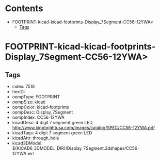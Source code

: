 



Contents
========

* [FOOTPRINT-kicad-kicad-footprints-Display_7Segment-CC56-12YWA>](#footprint-kicad-kicad-footprints-display_7segment-cc56-12ywa)
	* [Tags](#tags)

# FOOTPRINT-kicad-kicad-footprints-Display_7Segment-CC56-12YWA>

## Tags

- index: 7518
- hexID: 
- oompType: FOOTPRINT
- oompSize: kicad
- oompColor: kicad-footprints
- oompDesc: Display_7Segment
- oompIndex: CC56-12YWA
- kicadDesc: 4 digit 7 segment green LED, http://www.kingbrightusa.com/images/catalog/SPEC/CC56-12YWA.pdf
- kicadTags: 4 digit 7 segment green LED
- kicadAttr: through_hole
- kicad3DModel: ${KICAD6_3DMODEL_DIR}/Display_7Segment.3dshapes/CC56-12YWA.wrl
